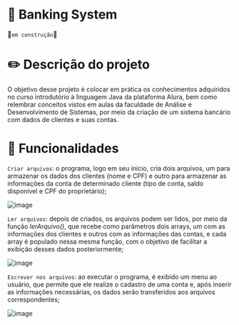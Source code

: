 # 🏦 Banking System
🚧`em construção`🚧

# ✏️ Descrição do projeto
O objetivo desse projeto é colocar em prática os conhecimentos adquiridos no curso introdutório à linguagem Java da plataforma Alura, bem como relembrar conceitos vistos em aulas da faculdade de Análise e Desenvolvimento de Sistemas, por meio da criação de um sistema bancário com dados de clientes e suas contas.

# 🔨 Funcionalidades
`Criar arquivos`: o programa, logo em seu início, cria dois arquivos, um para armazenar os dados dos clientes (nome e CPF) e outro para armazenar as informações da conta de determinado cliente (tipo de conta, saldo disponível e CPF do proprietário);

  ![image](https://github.com/Maria-Faria/BankingSystem/assets/114308727/60886ad4-e9fa-4443-8614-f314b0daf47a)

`Ler arquivos`: depois de criados, os arquivos podem ser lidos, por meio da função _lerArquivo()_, que recebe como parâmetros dois arrays, um com as informações dos clientes e outros com as informações das contas, e cada array é populado nessa mesma função, com o objetivo de facilitar a exibição desses dados posteriormente;

  ![image](https://github.com/Maria-Faria/BankingSystem/assets/114308727/0bd7e948-e860-43a6-be69-a9da19084c48)

`Escrever nos arquivos`: ao executar o programa, é exibido um menu ao usuário, que permite que ele realize o cadastro de uma conta e, após inserir as informações necessárias, os dados serão transferidos aos arquivos correspondentes;

  ![image](https://github.com/Maria-Faria/BankingSystem/assets/114308727/5c665218-a586-4e19-ad21-c522b46e8acd)
